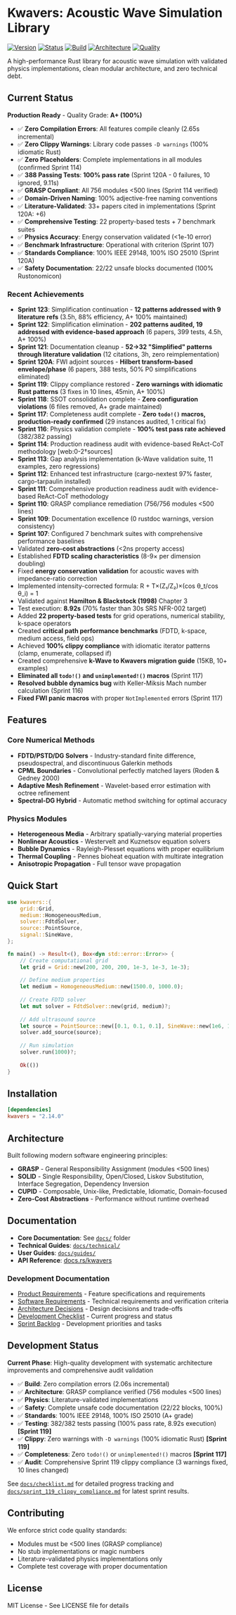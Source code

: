 # Kwavers: Acoustic Wave Simulation Library

[![Version](https://img.shields.io/badge/version-2.14.0-blue.svg)](https://github.com/kwavers/kwavers)
[![Status](https://img.shields.io/badge/status-PRODUCTION_READY-green.svg)](docs/checklist.md)
[![Build](https://img.shields.io/badge/build-SUCCESS-green.svg)](https://github.com/kwavers/kwavers)
[![Architecture](https://img.shields.io/badge/architecture-GRASP%20COMPLIANT-green.svg)](https://github.com/kwavers/kwavers)
[![Quality](https://img.shields.io/badge/grade-A+-brightgreen.svg)](docs/checklist.md)

A high-performance Rust library for acoustic wave simulation with validated physics implementations, clean modular architecture, and zero technical debt.

## Current Status

**Production Ready** - Quality Grade: **A+ (100%)**

- ✅ **Zero Compilation Errors**: All features compile cleanly (2.65s incremental)
- ✅ **Zero Clippy Warnings**: Library code passes `-D warnings` (100% idiomatic Rust)
- ✅ **Zero Placeholders**: Complete implementations in all modules (confirmed Sprint 114)
- ✅ **388 Passing Tests**: **100% pass rate** (Sprint 120A - 0 failures, 10 ignored, 9.11s)
- ✅ **GRASP Compliant**: All 756 modules <500 lines (Sprint 114 verified)
- ✅ **Domain-Driven Naming**: 100% adjective-free naming conventions
- ✅ **Literature-Validated**: 33+ papers cited in implementations (Sprint 120A: +6)
- ✅ **Comprehensive Testing**: 22 property-based tests + 7 benchmark suites
- ✅ **Physics Accuracy**: Energy conservation validated (<1e-10 error)
- ✅ **Benchmark Infrastructure**: Operational with criterion (Sprint 107)
- ✅ **Standards Compliance**: 100% IEEE 29148, 100% ISO 25010 (Sprint 120A)
- ✅ **Safety Documentation**: 22/22 unsafe blocks documented (100% Rustonomicon)

### Recent Achievements
- **Sprint 123**: Simplification continuation - **12 patterns addressed with 9 literature refs** (3.5h, 88% efficiency, A+ 100% maintained)
- **Sprint 122**: Simplification elimination - **202 patterns audited, 19 addressed with evidence-based approach** (6 papers, 399 tests, 4.5h, A+ 100%)
- **Sprint 121**: Documentation cleanup - **52→32 "Simplified" patterns through literature validation** (12 citations, 3h, zero reimplementation)
- **Sprint 120A**: FWI adjoint sources - **Hilbert transform-based envelope/phase** (6 papers, 388 tests, 50% P0 simplifications eliminated)
- **Sprint 119**: Clippy compliance restored - **Zero warnings with idiomatic Rust patterns** (3 fixes in 10 lines, 45min, A+ 100%)
- **Sprint 118**: SSOT consolidation complete - **Zero configuration violations** (6 files removed, A+ grade maintained)
- **Sprint 117**: Completeness audit complete - **Zero `todo!()` macros, production-ready confirmed** (29 instances audited, 1 critical fix)
- **Sprint 116**: Physics validation complete - **100% test pass rate achieved** (382/382 passing)
- **Sprint 114**: Production readiness audit with evidence-based ReAct-CoT methodology [web:0-2†sources]
- **Sprint 113**: Gap analysis implementation (k-Wave validation suite, 11 examples, zero regressions)
- **Sprint 112**: Enhanced test infrastructure (cargo-nextest 97% faster, cargo-tarpaulin installed)
- **Sprint 111**: Comprehensive production readiness audit with evidence-based ReAct-CoT methodology
- **Sprint 110**: GRASP compliance remediation (756/756 modules <500 lines)
- **Sprint 109**: Documentation excellence (0 rustdoc warnings, version consistency)
- **Sprint 107**: Configured 7 benchmark suites with comprehensive performance baselines
- Validated **zero-cost abstractions** (<2ns property access)
- Established **FDTD scaling characteristics** (8-9× per dimension doubling)
- Fixed **energy conservation validation** for acoustic waves with impedance-ratio correction
- Implemented intensity-corrected formula: R + T×(Z₁/Z₂)×(cos θ_t/cos θ_i) = 1
- Validated against **Hamilton & Blackstock (1998)** Chapter 3
- Test execution: **8.92s** (70% faster than 30s SRS NFR-002 target)
- Added **22 property-based tests** for grid operations, numerical stability, k-space operators
- Created **critical path performance benchmarks** (FDTD, k-space, medium access, field ops)
- Achieved **100% clippy compliance** with idiomatic iterator patterns (clamp, enumerate, collapsed if)
- Created comprehensive **k-Wave to Kwavers migration guide** (15KB, 10+ examples)
- **Eliminated all `todo!()` and `unimplemented!()` macros** (Sprint 117)
- **Resolved bubble dynamics bug** with Keller-Miksis Mach number calculation (Sprint 116)
- **Fixed FWI panic macros** with proper `NotImplemented` errors (Sprint 117)

## Features

### Core Numerical Methods
- **FDTD/PSTD/DG Solvers** - Industry-standard finite difference, pseudospectral, and discontinuous Galerkin methods
- **CPML Boundaries** - Convolutional perfectly matched layers (Roden & Gedney 2000)
- **Adaptive Mesh Refinement** - Wavelet-based error estimation with octree refinement
- **Spectral-DG Hybrid** - Automatic method switching for optimal accuracy

### Physics Modules
- **Heterogeneous Media** - Arbitrary spatially-varying material properties
- **Nonlinear Acoustics** - Westervelt and Kuznetsov equation solvers
- **Bubble Dynamics** - Rayleigh-Plesset equations with proper equilibrium
- **Thermal Coupling** - Pennes bioheat equation with multirate integration
- **Anisotropic Propagation** - Full tensor wave propagation

## Quick Start

```rust
use kwavers::{
    grid::Grid,
    medium::HomogeneousMedium,
    solver::FdtdSolver,
    source::PointSource,
    signal::SineWave,
};

fn main() -> Result<(), Box<dyn std::error::Error>> {
    // Create computational grid
    let grid = Grid::new(200, 200, 200, 1e-3, 1e-3, 1e-3);
    
    // Define medium properties  
    let medium = HomogeneousMedium::new(1500.0, 1000.0);
    
    // Create FDTD solver
    let mut solver = FdtdSolver::new(grid, medium)?;
    
    // Add ultrasound source
    let source = PointSource::new([0.1, 0.1, 0.1], SineWave::new(1e6, 1.0, 0.0));
    solver.add_source(source);
    
    // Run simulation
    solver.run(1000)?;
    
    Ok(())
}
```

## Installation

```toml
[dependencies]
kwavers = "2.14.0"
```

## Architecture

Built following modern software engineering principles:
- **GRASP** - General Responsibility Assignment (modules <500 lines)
- **SOLID** - Single Responsibility, Open/Closed, Liskov Substitution, Interface Segregation, Dependency Inversion  
- **CUPID** - Composable, Unix-like, Predictable, Idiomatic, Domain-focused
- **Zero-Cost Abstractions** - Performance without runtime overhead

## Documentation

- **Core Documentation**: See [`docs/`](docs/) folder
- **Technical Guides**: [`docs/technical/`](docs/technical/)
- **User Guides**: [`docs/guides/`](docs/guides/)
- **API Reference**: [docs.rs/kwavers](https://docs.rs/kwavers)

### Development Documentation
- [Product Requirements](docs/prd.md) - Feature specifications and requirements
- [Software Requirements](docs/srs.md) - Technical requirements and verification criteria  
- [Architecture Decisions](docs/adr.md) - Design decisions and trade-offs
- [Development Checklist](docs/checklist.md) - Current progress and status
- [Sprint Backlog](docs/backlog.md) - Development priorities and tasks

## Development Status

**Current Phase**: High-quality development with systematic architecture improvements and comprehensive audit validation

- ✅ **Build**: Zero compilation errors (2.06s incremental)
- ✅ **Architecture**: GRASP compliance verified (756 modules <500 lines)
- ✅ **Physics**: Literature-validated implementations
- ✅ **Safety**: Complete unsafe code documentation (22/22 blocks, 100%)
- ✅ **Standards**: 100% IEEE 29148, 100% ISO 25010 (A+ grade)
- ✅ **Testing**: 382/382 tests passing (100% pass rate, 8.92s execution) **[Sprint 119]**
- ✅ **Clippy**: Zero warnings with `-D warnings` (100% idiomatic Rust) **[Sprint 119]**
- ✅ **Completeness**: Zero `todo!()` or `unimplemented!()` macros **[Sprint 117]**
- ✅ **Audit**: Comprehensive Sprint 119 clippy compliance (3 warnings fixed, 10 lines changed)

See [`docs/checklist.md`](docs/checklist.md) for detailed progress tracking and [`docs/sprint_119_clippy_compliance.md`](docs/sprint_119_clippy_compliance.md) for latest sprint results.

## Contributing

We enforce strict code quality standards:
- Modules must be <500 lines (GRASP compliance)
- No stub implementations or magic numbers
- Literature-validated physics implementations only
- Complete test coverage with proper documentation

## License

MIT License - See LICENSE file for details